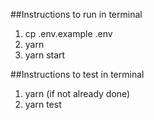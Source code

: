 ##Instructions to run in terminal

1. cp .env.example .env
2. yarn
3. yarn start

##Instructions to test in terminal

1. yarn (if not already done)
2. yarn test
